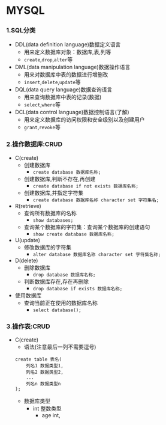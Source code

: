 # MYSQL

### 1.SQL分类
+ DDL(data definition language)数据定义语言
    + 用来定义数据库对象：数据库,表,列等
    + `create`,`drop`,`alter`等
+ DML(data manipulation language)数据操作语言
    + 用来对数据库中表的数据进行增删改
    + `insert`,`delete`,`update`等
+ DQL(data query language)数据查询语言
    + 用来查询数据库中表的记录(数据)
    + `select`,`where`等
+ DCL(data control language)数据控制语言(了解)
    + 用来定义数据库的访问权限和安全级别以及创建用户
    + `grant`,`revoke`等
### 2.操作数据库:CRUD
+ C(create)
    + 创建数据库
        + `create database 数据库名称;`
    + 创建数据库,判断不存在,再创建
        + `create database if not exists 数据库名称;`
    + 创建数据库,并指定字符集
        + `create database 数据库名称 character set 字符集名;`
+ R(retrieve)
    + 查询所有数据库的名称
        + `show databases;`
    + 查询某个数据库的字符集：查询某个数据库的创建语句
        + `show create database 数据库名称;`
+ U(update)
    + 修改数据库的字符集
        + `alter database 数据库名称 character set 字符集名称;`
+ D(delete)
    + 删除数据库
        + `drop database 数据库名称;`
    + 判断数据库存在,存在再删除
        + `drop database if exists 数据库名称;`
+ 使用数据库
    + 查询当前正在使用的数据库名称
        + `select database();`
### 3.操作表:CRUD
+ C(create)
    + 语法(注意最后一列不需要逗号)
    ```
    create table 表名(
        列名1 数据类型1,
        列名2 数据类型2,
        ...
        列名n 数据类型n
    );
    ```
    + 数据库类型
        + int 整数类型
            + age int,
